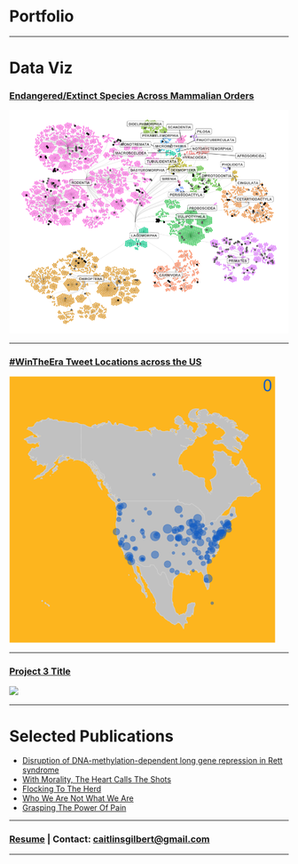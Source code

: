 # Portfolio

---

# Data Viz 

### [Endangered/Extinct Species Across Mammalian Orders](/petetweets)
<img src="images/redlist_hierarchy_plot.png?raw=true"/>

---
### [#WinTheEra Tweet Locations across the US](/petetweets)

<img src="images/wintheeratweetsbyhour.gif?raw=true"/>

---
### [Project 3 Title](http://example.com/)
<img src="images/dummy_thumbnail.jpg?raw=true"/>

---

# Selected Publications

- [Disruption of DNA-methylation-dependent long gene repression in Rett syndrome](https://www.nature.com/articles/nature14319)
- [With Morality, The Heart Calls The Shots](https://thehoya.com/gilbert-with-morality-the-heart-calls-the-shots/)
- [Flocking To The Herd](https://thehoya.com/gilbert-flocking-to-the-herd/)
- [Who We Are Not What We Are](https://thehoya.com/gilbert-who-we-are-not-what-we-are/)
- [Grasping The Power Of Pain](https://thehoya.com/gilbert-grasping-the-power-of-pain/)

---

### [Resume](/resume_CaitlinGilbert.pdf) | Contact: caitlinsgilbert@gmail.com



---
<p style="font-size:11px">
<!-- Remove above link if you don't want to attibute -->
